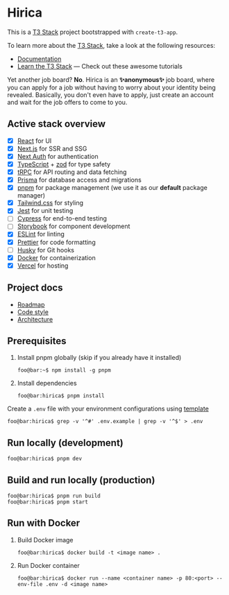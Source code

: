 # Hirica

This is a [T3 Stack](https://create.t3.gg/) project bootstrapped with `create-t3-app`.

To learn more about the [T3 Stack](https://create.t3.gg/), take a look at the following resources:

- [Documentation](https://create.t3.gg/)
- [Learn the T3 Stack](https://create.t3.gg/en/faq#what-learning-resources-are-currently-available) — Check out these awesome tutorials

Yet another job board? **No**. Hirica is an **✨anonymous✨** job board, where you can apply for a job without having to worry about your identity being revealed. Basically, you don't even have to apply, just create an account and wait for the job offers to come to you.

## Active stack overview

- [x] [React](https://reactjs.org/) for UI
- [x] [Next.js](https://nextjs.org/) for SSR and SSG
- [x] [Next Auth](https://next-auth.js.org/) for authentication
- [x] [TypeScript](https://www.typescriptlang.org/) + [zod](https://zod.dev/) for type safety
- [x] [tRPC](https://trpc.io/docs/) for API routing and data fetching
- [x] [Prisma](https://www.prisma.io/) for database access and migrations
- [x] [pnpm](https://pnpm.io/) for package management (we use it as our **default** package manager)
- [x] [Tailwind.css](https://tailwindcss.com/) for styling
- [x] [Jest](https://jestjs.io/) for unit testing
- [ ] [Cypress](https://www.cypress.io/) for end-to-end testing
- [ ] [Storybook](https://storybook.js.org/) for component development
- [x] [ESLint](https://eslint.org/) for linting
- [x] [Prettier](https://prettier.io/) for code formatting
- [ ] [Husky](https://typicode.github.io/husky/#/) for Git hooks
- [x] [Docker](https://www.docker.com/) for containerization
- [x] [Vercel](https://vercel.com/) for hosting

## Project docs

- [Roadmap](/docs/ROADMAP.md)
- [Code style](/docs/CODE_STYLE.md)
- [Architecture](/docs/ARCHITECTURE.md)

## Prerequisites

1. Install pnpm globally (skip if you already have it installed)

   ```console
   foo@bar:~$ npm install -g pnpm
   ```
2. Install dependencies

   ```console
   foo@bar:hirica$ pnpm install
   ```

Create a `.env` file with your environment configurations using [template](/.env.example)

```console
foo@bar:hirica$ grep -v '^#' .env.example | grep -v '^$' > .env
```

## Run locally (development)

```console
foo@bar:hirica$ pnpm dev
```

## Build and run locally (production)

```console
foo@bar:hirica$ pnpm run build
foo@bar:hirica$ pnpm start
```

## Run with Docker

1. Build Docker image

   ```console
   foo@bar:hirica$ docker build -t <image name> .
   ```

2. Run Docker container

   ```console
   foo@bar:hirica$ docker run --name <container name> -p 80:<port> --env-file .env -d <image name>
   ```
